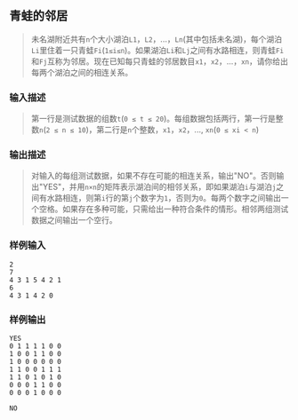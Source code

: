 ## 青蛙的邻居  

> 未名湖附近共有`n`个大小湖泊`L1`，`L2`，...，`Ln`(其中包括未名湖)，每个湖泊`Li`里住着一只青蛙`Fi`(`1≤i≤n`)。如果湖泊`Li`和`Lj`之间有水路相连，则青蛙`Fi`和`Fj`互称为邻居。现在已知每只青蛙的邻居数目`x1`，`x2`，...，`xn`，请你给出每两个湖泊之间的相连关系。

### 输入描述

> 第一行是测试数据的组数`t`(`0 ≤ t ≤ 20`)。每组数据包括两行，第一行是整数`n`(`2 ≤ n ≤ 10`)，第二行是`n`个整数，`x1`，`x2`，..., `xn`(`0 ≤ xi < n`)

### 输出描述

> 对输入的每组测试数据，如果不存在可能的相连关系，输出"NO"。否则输出"YES"，并用`n×n`的矩阵表示湖泊间的相邻关系，即如果湖泊`i`与湖泊`j`之间有水路相连，则第`i`行的第`j`个数字为`1`，否则为`0`。每两个数字之间输出一个空格。如果存在多种可能，只需给出一种符合条件的情形。相邻两组测试数据之间输出一个空行。

### 样例输入

```
2
7
4 3 1 5 4 2 1
6
4 3 1 4 2 0
```

### 样例输出

```
YES
0 1 1 1 1 0 0
1 0 0 1 1 0 0
1 0 0 0 0 0 0
1 1 0 0 1 1 1
1 1 0 1 0 1 0
0 0 0 1 1 0 0
0 0 0 1 0 0 0

NO
```